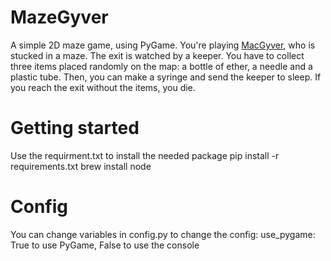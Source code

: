 # MazeGyver
A simple 2D maze game, using PyGame. You're playing [MacGyver](https://www.youtube.com/watch?v=lc8RFPZUkiQ), who is stucked in a maze. The exit is watched by a keeper.
You have to collect three items placed randomly on the map: a bottle of ether, a needle and a plastic tube. Then, you can make a syringe and send the keeper to sleep.
If you reach the exit without the items, you die.

# Getting started
Use the requirment.txt to install the needed package
pip install -r requirements.txt
   brew install node

# Config
You can change variables in config.py to change the config:
use_pygame: True to use PyGame, False to use the console
